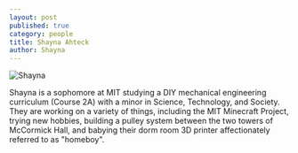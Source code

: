 ```yaml
---
layout: post
published: true
category: people
title: Shayna Ahteck
author: Shayna
---
```

![Shayna]({{site.baseurl}}/assets/IMG-0448-smol.jpg)

Shayna is a sophomore at MIT studying a DIY mechanical engineering curriculum (Course 2A) with a minor in Science, Technology, and Society.  They are working on a variety of things, including the MIT Minecraft Project, trying new hobbies, building a pulley system between the two towers of McCormick Hall, and babying their dorm room 3D printer affectionately referred to as "homeboy".

